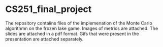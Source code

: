 # CS251_final_project

The repository contaiins files of the implemenation of the Monte Carlo algorithmn on the frozen lake game. 
Images of metrics are attached.
The slides are attached in a pdf format.
Gifs that were present in the presentation are attached separately.
